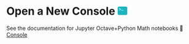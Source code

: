 # Open a New Console <img src="docs/Images/console.png" alt="drawing" width="25"/>
See the documentation for Jupyter Octave+Python Math notebooks :link: [Console](docs/Studies/Services/JupyterOctavePythonMath/Console/Launch_Console.md) 